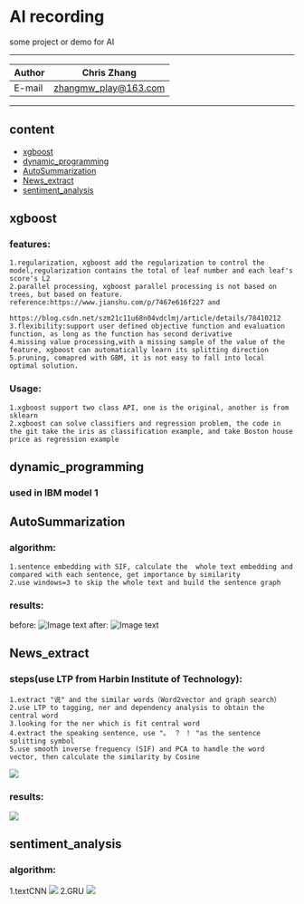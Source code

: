 AI recording
===========================
some project or demo for AI

****
	
|Author|Chris Zhang|
|---|---
|E-mail|zhangmw_play@163.com


****
## content
* [xgboost](#xgboost)
* [dynamic_programming](#dynamic_programming)
* [AutoSummarization](#AutoSummarization)
* [News_extract](#News_extract)
* [sentiment_analysis](#sentiment_analysis)



xgboost
-----------
### features:
	1.regularization, xgboost add the regularization to control the model,regularization contains the total of leaf number and each leaf's score's L2
	2.parallel processing, xgboost parallel processing is not based on trees, but based on feature. 
    reference:https://www.jianshu.com/p/7467e616f227 and 
              https://blog.csdn.net/szm21c11u68n04vdclmj/article/details/78410212
	3.flexibility:support user defined objective function and evaluation function, as long as the function has second derivative
	4.missing value processing,with a missing sample of the value of the feature, xgboost can automatically learn its splitting direction
	5.pruning, comapred with GBM, it is not easy to fall into local optimal solution.
### Usage:
	1.xgboost support two class API, one is the original, another is from sklearn
	2.xgboost can solve classifiers and regression problem, the code in the git take the iris as classification example, and take Boston house price as regression example
dynamic_programming
------
### used in IBM model 1

AutoSummarization
------
### algorithm:
	1.sentence embedding with SIF, calculate the  whole text embedding and compared with each sentence, get importance by similarity
	2.use windows=3 to skip the whole text and build the sentence graph
### results:
before:
![Image text](https://raw.github.com/Chriszhangmw/machine-learning-and-demo/master/AutoSummarization/result1.png)
after:
![Image text](https://raw.github.com/Chriszhangmw/machine-learning-and-demo/master/AutoSummarization/result2.png)

News_extract
------
### steps(use LTP from Harbin Institute of Technology):
	1.extract "说" and the similar words（Word2vector and graph search）
	2.use LTP to tagging, ner and dependency analysis to obtain the central word
	3.looking for the ner which is fit central word
	4.extract the speaking sentence, use "。 ？ ！ "as the sentence splitting symbol 
	5.use smooth inverse frequency (SIF) and PCA to handle the word vector, then calculate the similarity by Cosine
![](https://raw.github.com/Chriszhangmw/machine-learning-and-demo/master/News_extract/algorithm1.png)
### results:
![](https://raw.github.com/Chriszhangmw/machine-learning-and-demo/master/News_extract/newsextractresults1.png)

sentiment_analysis
------
### algorithm:
1.textCNN
![](https://raw.github.com/Chriszhangmw/machine-learning-and-demo/master/sentiment_analysis/textCNN.png)
2.GRU
![](https://raw.github.com/Chriszhangmw/machine-learning-and-demo/master/sentiment_analysis/gru.png)
